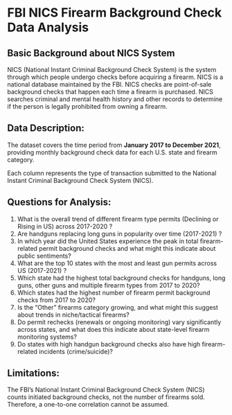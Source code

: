 # FBI NICS Firearm Background Check Data Analysis

## Basic Background about NICS System
NICS (National Instant Criminal Background Check System) is the system through which people undergo checks before acquiring a firearm. NICS is a national database maintained by the FBI. NICS checks are point-of-sale background checks that happen each time a firearm is purchased. NICS searches criminal and mental health history and other records to determine if the person is legally prohibited from owning a firearm.

## Data Description:
The dataset covers the time period from **January 2017 to December 2021**, providing monthly background check data for each U.S. state and firearm category.

Each column represents the type of transaction submitted to the National Instant Criminal Background Check System (NICS).

## Questions for Analysis:
1. What is the overall trend of different firearm type permits (Declining or Rising in US) across 2017-2020 ?
2. Are handguns replacing long guns in popularity over time (2017-2021) ?
3. In which year did the United States experience the peak in total firearm-related permit background checks and what might this indicate about public sentiments?
4. What are the top 10 states with the most and least gun permits across US (2017-2021) ?
5. Which state had the highest total background checks for handguns, long guns, other guns and multiple firearm types from 2017 to 2020?
6. Which states had the highest number of firearm permit background checks from 2017 to 2020?
7. Is the “Other” firearms category growing, and what might this suggest about trends in niche/tactical firearms?
8. Do permit rechecks (renewals or ongoing monitoring) vary significantly across states, and what does this indicate about state-level firearm monitoring systems?
9. Do states with high handgun background checks also have high firearm-related incidents (crime/suicide)?


## Limitations:
The FBI’s National Instant Criminal Background Check System (NICS) counts initiated background checks, not the number of firearms sold. Therefore, a one-to-one correlation cannot be assumed. 
